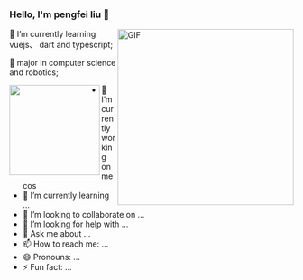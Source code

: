 ### Hello, I'm pengfei liu 👋  

<img align="right" alt="GIF" width="312px" src="https://i.pinimg.com/originals/e4/26/70/e426702edf874b181aced1e2fa5c6cde.gif" />

🌱 I’m currently learning vuejs、 dart and typescript;

💼 major in computer science and robotics;


<img align="left" height="160px" src="https://github-readme-stats.vercel.app/api?username=pengfei1993&show_icons=true&theme=dracula" />


- 🔭 I’m currently working on mecos
- 🌱 I’m currently learning ...
- 👯 I’m looking to collaborate on ...
- 🤔 I’m looking for help with ...
- 💬 Ask me about ...
- 📫 How to reach me: ...
- 😄 Pronouns: ...
- ⚡ Fun fact: ...
